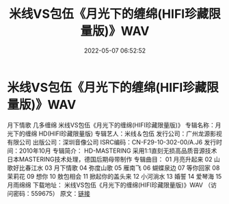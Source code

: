 ﻿---
title: 米线VS包伍《月光下的缠绵(HIFI珍藏限量版)》WAV
date: 2022-05-07 06:52:52
categories: WAV车载音乐、镜像
tags: 华语中文
---
# 米线VS包伍《月光下的缠绵(HIFI珍藏限量版)》WAV

月下情歌 几多缠绵
米线VS包伍《月光下的缠绵(HIFI珍藏限量版)》
专辑名称：月光下的缠绵
HD(HIFI珍藏限量版)
专辑艺人：米线＆包伍
发行公司：广州龙源影视有限公司
出版公司：深圳音像公司
ISRC编码：CN-F29-10-302-00/A.J6
发行时间：2010年10月
专辑简介：
HD-MASTERING
采用1:1直刻无损高品质音源技术
日本MASTERING技术处理，德国后期母带制作
专辑曲目：
01 月亮升起来
02 山歌好比春江水
03 月下情歌
04 弥度山歌
05 雁南飞
06 蝴蝶泉边
07 等你回家
08 茉莉花
09 想你
10 敖包相会
11 掀起你的盖头来
12 小河淌水
13 婚誓
14 爱琴海
15 月雨绵绵
下载地址：
米线VS包伍《月光下的缠绵(HIFI珍藏限量版)》WAV （访问密码：559675）
原文：[链接](https://blog.sina.com.cn/s/blog_1647c7e7601030x3n.html)